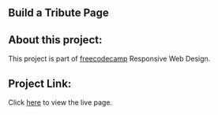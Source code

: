 ## Build a Tribute Page

## About this project:
This project is part of [freecodecamp](https://www.freecodecamp.org/) Responsive Web Design.

## Project Link:

Click [here](https://mitalishah.github.io/Build-a-Tribute-Page/) to view the live page.
